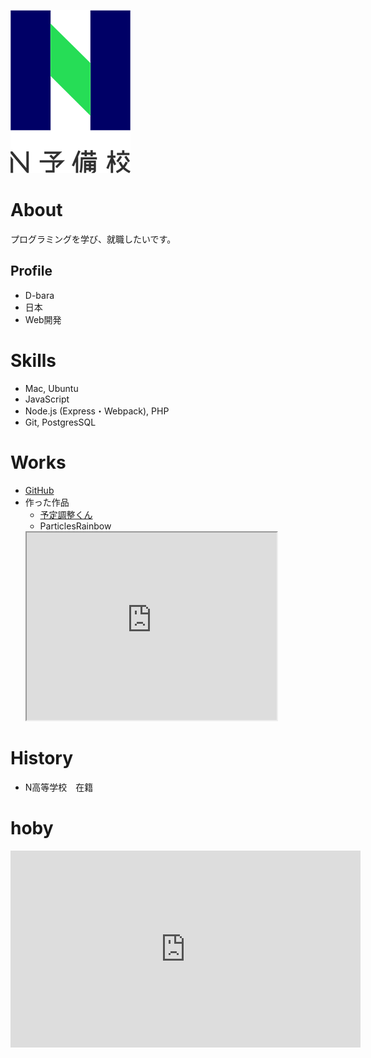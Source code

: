 ![N予備校ロゴ](nyobi.png)

# About
プログラミングを学び、就職したいです。

## Profile
- D-bara
- 日本
- Web開発

# Skills
- Mac, Ubuntu
- JavaScript
- Node.js (Express・Webpack), PHP
- Git, PostgresSQL

# Works
- [GitHub](https://github.com/D-bara/)
- 作った作品
  - [予定調整くん](https://desolate-mesa-74340.herokuapp.com/)
  - ParticlesRainbow
  <iframe src="https://openprocessing.org/sketch/1172899/embed/" width="400" height="300"></iframe>

# History
- N高等学校　在籍

# hoby
<iframe width="560" height="315" src="https://www.youtube.com/embed/HCzw9zZFrOE" title="YouTube video player" frameborder="0" allow="accelerometer; autoplay; clipboard-write; encrypted-media; gyroscope; picture-in-picture" allowfullscreen></iframe>
